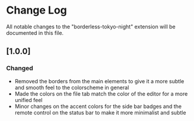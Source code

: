 # Change Log

All notable changes to the "borderless-tokyo-night" extension will be documented in this file.

## [1.0.0]

### Changed

- Removed the borders from the main elements to give it a more subtle and smooth feel to the colorscheme in general
- Made the colors on the file tab match the color of the editor for a more unified feel
- Minor changes on the accent colors for the side bar badges and the remote control on the status bar to make it more minimalist and subtle
